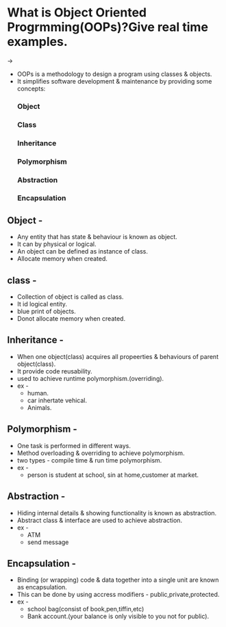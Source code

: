 # What is Object Oriented Progrmming(OOPs)?Give real time examples.
->
  - OOPs is a methodology to design a program using classes & objects.
  - It  simplifies software development & maintenance by providing some concepts: 
    ### Object
    ### Class
    ### Inheritance
    ### Polymorphism
    ### Abstraction
    ### Encapsulation
  
  ## Object - 
  - Any entity that has state & behaviour is known as object.
  - It can by physical or logical.
  - An object can be defined as instance of class.
  - Allocate memory when created.
 
 ## class -
 - Collection of object is called as class.
 - It id logical entity.
 - blue print of objects.
 - Donot allocate memory when created.
 
 ## Inheritance - 
 - When one object(class) acquires all propeerties & behaviours of parent object(class).
 - It provide code reusability.
 - used to achieve runtime polymorphism.(overriding).
 - ex - 
    - human.
    - car inhertate vehical.
    - Animals.
 
 ## Polymorphism - 
 - One task is performed in different ways.
 - Method overloading & overriding to achieve polymorphism.
 - two types - compile time & run time polymorphism.
 - ex - 
    - person is student at school, sin at home,customer at market.
 
 ## Abstraction - 
 - Hiding internal details & showing functionality is known as abstraction.
 - Abstract class & interface are used to achieve abstraction.
 - ex - 
     - ATM
     - send message
 
 ## Encapsulation - 
 - Binding (or wrapping) code & data together into a single unit are known as encapsulation.
 - This can be done by using accress modifiers - public,private,protected.
 - ex - 
    - school bag(consist of book,pen,tiffin,etc)
    - Bank account.(your balance is only visible to you not for public).
    
    
